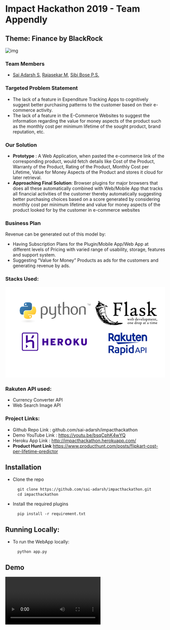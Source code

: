 # Impact Hackathon 2019 - Team Appendly
## Theme: Finance by BlackRock

![img](https://media-fastly.hackerearth.com/media/hackathon/junction-online-test/images/6619c38a8b-junctiononline-impacthackathon-cover-still-hackerearth.jpg)

### Team Members
* [Sai Adarsh S](https://LINkedin.com/in/sai-adarsh/), [Rajasekar M](https://www.linkedin.com/in/rajasekar1999), [Sibi Bose P.S.](https://www.linkedin.com/in/sibi-bose-8683b6150/)

### Targeted Problem Statement
* The lack of a feature in Expenditure Tracking Apps to
cognitively suggest better purchasing patterns to the
customer based on their e-commerce activity.
* The lack of a feature in the E-Commerce Websites to
suggest the information regarding the value for
money aspects of the product such as the monthly
cost per minimum lifetime of the sought product,
brand reputation, etc.

### Our Solution
* **Prototype** : A Web Application, when pasted the e-commerce link of the
corresponding product, would fetch details like Cost of the Product,
Warranty of the Product, Rating of the Product, Monthly Cost per
Lifetime, Value for Money Aspects of the Product and stores it cloud for
later retrieval.
* **Approaching Final Solution**: Browser plugins for major browsers that
does all these automatically combined with Web/Mobile App that tracks
all financial activities of the customer thereby automatically suggesting
better purchasing choices based on a score generated by considering
monthly cost per minimum lifetime and value for money aspects of the
product looked for by the customer in e-commerce websites

### Business Plan
Revenue can be generated out of this model by:
* Having Subscription Plans for the Plugin/Mobile
App/Web App at different levels of Pricing with varied
range of usability, storage, features and support
system.
* Suggesting “Value for Money” Products as ads for the
customers and generating revenue by ads.

### Stacks Used:
![img alt](images/stack.png)

### Rakuten API used:
* Currency Converter API
* Web Search Image API

### Project Links:
* Github Repo Link : github.com/sai-adarsh/impacthackathon
* Demo YouTube Link : https://youtu.be/bsqCphK4wYQ
* Heroku App Link : http://impacthackathon.herokuapp.com/
* **Product Hunt Link**
https://www.producthunt.com/posts/flipkart-cost-per-lifetime-predictor

## Installation
* Clone the repo

		git clone https://github.com/sai-adarsh/impacthackathon.git
		cd impacthackathon
		
* Install the required plugins
		
		pip install -r requirement.txt
		
## Running Locally:
* To run the WebApp locally: 

		python app.py
  
## Demo
![alt text](images/video.mp4)

